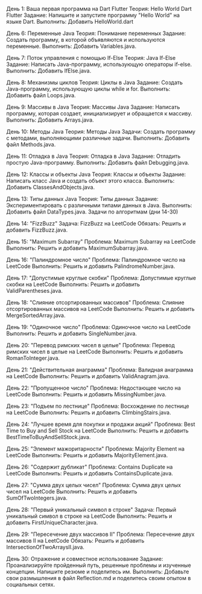 День 1: Ваша первая программа на Dart Flutter
Теория: Hello World Dart Flutter
Задание: Напишите и запустите программу "Hello World" на языке Dart. 
Выполнить: Добавить HelloWorld.dart



День 6: Переменные Java
Теория: Понимание переменных
Задание: Создать программу, в которой объявляются и используются переменные.
Выполнить: Добавить Variables.java.

День 7: Поток управления с помощью If-Else
Теория: Java If-Else
Задание: Написать Java-программу, использующую операторы if-else. Выполнить: Добавить IfElse.java.

День 8: Механизмы циклов
Теория: Циклы в Java
Задание: Создать Java-программу, использующую циклы while и for. Выполнить: Добавить файл Loops.java.

День 9: Массивы в Java
Теория: Массивы Java
Задание: Написать программу, которая создает, инициализирует и обращается к массиву.
Выполнить: Добавить Arrays.java.

День 10: Методы Java
Теория: Методы Java
Задачи: Создать программу с методами, выполняющими различные задачи. Выполнить: Добавить файл Methods.java.

День 11: Отладка в Java
Теория: Отладка в Java
Задание: Отладить простую Java-программу. Выполнить: Добавить файл Debugging.java.

День 12: Классы и объекты Java
Теория: Классы и объекты
Задание: Написать класс Java и создать объект этого класса. Выполнить: Добавить ClassesAndObjects.java.

День 13: Типы данных Java
Теория: Типы данных
Задание: Экспериментировать с различными типами данных в Java. Выполнить: Добавить файл DataTypes.java.
Задачи по алгоритмам (дни 14-30)

День 14: "FizzBuzz"
Задача: FizzBuzz на LeetCode
Обязать: Решить и добавить FizzBuzz.java.

День 15: "Maximum Subarray"
Проблема: Maximum Subarray на LeetCode
Выполнить: Решить и добавить MaximumSubarray.java.

День 16: "Палиндромное число"
Проблема: Палиндромное число на LeetCode Выполнить: Решить и добавить PalindromeNumber.java.

День 17: "Допустимые круглые скобки"
Проблема: Допустимые круглые скобки на LeetCode Выполнить: Решить и добавить ValidParentheses.java.

День 18: "Слияние отсортированных массивов"
Проблема: Слияние отсортированных массивов на LeetCode Выполнить: Решить и добавить MergeSortedArray.java.

День 19: "Одиночное число"
Проблема: Одиночное число на LeetCode Выполнить: Решить и добавить SingleNumber.java.

День 20: "Перевод римских чисел в целые"
Проблема: Перевод римских чисел в целые на LeetCode Выполнить: Решить и добавить RomanToInteger.java.

День 21: "Действительная анаграмма"
Проблема: Валидная анаграмма на LeetCode Выполнить: Решить и добавить ValidAnagram.java.

День 22: "Пропущенное число"
Проблема: Недостающее число на LeetCode Выполнить: Решить и добавить MissingNumber.java.

День 23: "Подъем по лестнице"
Проблема: Восхождение по лестнице на LeetCode Выполнить: Решить и добавить ClimbingStairs.java.

День 24: "Лучшее время для покупки и продажи акций"
Проблема: Best Time to Buy and Sell Stock на LeetCode Выполнить: Решить и добавить BestTimeToBuyAndSellStock.java.

День 25: "Элемент мажоритарности"
Проблема: Majority Element на LeetCode
Выполнить: Решить и добавить MajorityElement.java.

День 26: "Содержит дубликат"
Проблема: Contains Duplicate на LeetCode
Выполнить: Решить и добавить ContainsDuplicate.java.

День 27: "Сумма двух целых чисел"
Проблема: Сумма двух целых чисел на LeetCode Выполнить: Решить и добавить SumOfTwoIntegers.java.

День 28: "Первый уникальный символ в строке"
Задача: Первый уникальный символ в строке на LeetCode Выполнить: Решить и добавить FirstUniqueCharacter.java.
            
День 29: "Пересечение двух массивов II"
Проблема: Пересечение двух массивов II на LeetCode
Обязать: Решить и добавить IntersectionOfTwoArraysII.java.

День 30: Отражение и совместное использование
Задание: Проанализируйте пройденный путь, решенные проблемы и изученные концепции. Напишите резюме и поделитесь им.
Выполнить: Добавьте свои размышления в файл Reflection.md и поделитесь своим опытом в социальных сетях.
